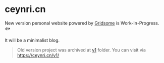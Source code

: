 # ceynri.cn

New version personal website powered by [Gridsome](https://gridsome.org) is Work-In-Progress. 🐟

It will be a minimalist blog.

> Old version project was archived at [v1](./v1) folder. You can visit via <https://ceynri.cn/v1/>
